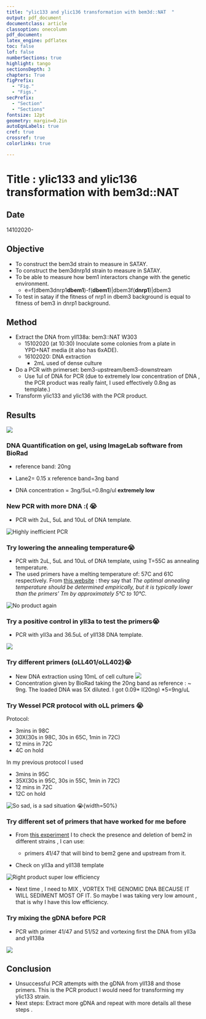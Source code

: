 ```yaml
---
title: "ylic133 and ylic136 transformation with bem3d::NAT  "
output: pdf_document
documentclass: article
classoption: onecolumn
pdf_document:
latex_engine: pdflatex
toc: false
lof: false
numberSections: true
highlight: tango
sectionsDepth: 3
chapters: True
figPrefix:
  - "Fig."
  - "Figs."
secPrefix:
  - "Section"
  - "Sections"
fontsize: 12pt
geometry: margin=0.2in
autoEqnLabels: true
cref: true
crossref: true
colorlinks: true

---
```


# Title : ylic133 and ylic136 transformation with bem3d::NAT 

## Date

14102020-

## Objective

- To construct the bem3d strain to measure in SATAY. 
- To construct the bem3dnrp1d strain to measure in SATAY.
- To be able to measure how bem1 interactors change with the genetic environment.
    - e=f(dbem3dnrp1**dbem1**)-f(**dbem1**)|dbem3f(**dnrp1**)|dbem3
- To test in satay if the fitness of nrp1 in dbem3 background is equal to fitness of bem3 in dnrp1 background. 

## Method
- Extract the DNA from yll138a: bem3::NAT W303 
  - 15102020 (at 10:30) Inoculate some colonies from a plate in YPD+NAT media (it also has 6xADE).
  - 16102020: DNA extraction 
    - 2mL used of dense culture
- Do a PCR with primerset: bem3-upstream/bem3-downstream
  - Use 1ul of DNA for PCR (due to extremely low concentration of DNA , the PCR product was really faint, I used effectively 0.8ng as template.)
- Transform ylic133 and ylic136 with the PCR product. 


## Results

![](../images/16102020-extremely-low-DNA-and-PCR-product.png)

### DNA Quantification on gel, using ImageLab software from BioRad

- reference band: 20ng 
- Lane2= 0.15 x reference band=3ng band

- DNA concentration = 3ng/5uL=0.8ng/ul **extremely low**

### New PCR with more DNA :( 😭

- PCR with 2uL, 5uL and 10uL of DNA template. 

![Highly inefficient PCR](../images/17102020-EMPTY-GEL-testing-different-dna-concentrations.png)

### Try lowering the annealing temperature😭

- PCR with 2uL, 5uL and 10uL of DNA template, using T=55C as annealing temperature. 
- The used primers have a melting temperature of: 57C and 61C respectively. From [this website](https://www.biocompare.com/Bench-Tips/133581-Primers-by-Design-Tips-for-Optimal-DNA-Primer-Design/#:~:text=Temperature%20boundaries,starting%20range%20when%20designing%20primers.) : they say that *The optimal annealing temperature should be determined empirically, but it is typically lower than the primers’ Tm by approximately 5°C to 10°C.*

![No product again](../images/19102020-EMPTY-GEL-testing-different-dna-concentrations-55C-annealing.png)

### Try a positive control in yll3a to test the primers😭

- PCR with yll3a and 36.5uL of yll138 DNA template. 

![](../images/19102020-EMPTY-GEL-testing-yll3a-36.5DNA-yll138.png)

### Try different primers (oLL401/oLL402)😭

- New DNA extraction using 10mL of cell culture
![](../images/20102020-yll138-DNA-extraction.png)
- Concentration given by BioRad taking the 20ng band as reference : ~ 9ng. The loaded DNA was 5X diluted. I got 0.09* I(20ng) *5=9ng/uL

### Try Wessel PCR protocol with oLL primers 😭

Protocol:

- 3mins in 98C
- 30X(30s in 98C, 30s in 65C, 1min in 72C)
- 12 mins in 72C
- 4C on hold

In my previous protocol I used
- 3mins in 95C
- 35X(30s in 95C, 30s in 55C, 1min in 72C)
- 12 mins in 72C
- 12C on hold

![So sad, is a sad situation 😭](../images/21102020-wesel-protocol-pcr-empty-gel.png){width=50%}

### Try different set of primers that have worked for me before

- From [this experiment](../2020-07/2020-07-06-Preparation-for-PCR-check-of-BEM2-bem2.md) I to check the presence and deletion of bem2 in different strains , I can use:
  - primers 41/47 that will bind to bem2 gene and upstream from it. 

- Check on yll3a and yll138 template 

![Right product super low efficiency](../images/21102020-138-3a-41-47-primers-positive-test.png)

- Next time , I need to MIX , VORTEX THE GENOMIC DNA BECAUSE IT WILL SEDIMENT MOST OF IT. So maybe I was taking very low amount , that is why I have this low efficiency. 

### Try mixing the gDNA before PCR 

- PCR with primer 41/47 and 51/52 and vortexing first the DNA from yll3a and yll138a

![](../images/22102020-138-3a-after-vortexing-the-dna_EMPTY-AGAIN.png)

## Conclusion

- Unsuccessful PCR attempts with the gDNA from yll138 and those primers. This is the PCR product I would need for transforming my ylic133 strain. 
- Next steps: Extract more gDNA and repeat with more details all these steps . 